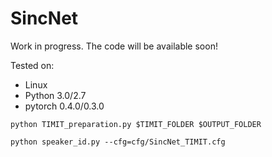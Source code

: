 # SincNet
Work in progress. The code will be available soon!

Tested on:
- Linux
- Python 3.0/2.7
- pytorch 0.4.0/0.3.0


``
python TIMIT_preparation.py $TIMIT_FOLDER $OUTPUT_FOLDER
``

``
python speaker_id.py --cfg=cfg/SincNet_TIMIT.cfg
``
